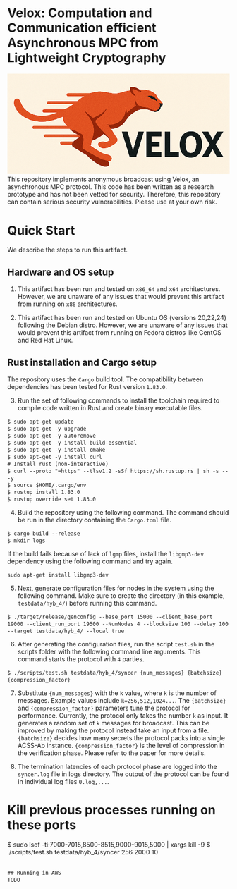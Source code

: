 # Velox: Computation and Communication efficient Asynchronous MPC from Lightweight Cryptography

![](images/velox_logo.png)
This repository implements anonymous broadcast using Velox, an asynchronous MPC protocol. This code has been written as a research prototype and has not been vetted for security. Therefore, this repository can contain serious security vulnerabilities. Please use at your own risk. 

# Quick Start
We describe the steps to run this artifact. 

## Hardware and OS setup
1. This artifact has been run and tested on `x86_64` and `x64` architectures. However, we are unaware of any issues that would prevent this artifact from running on `x86` architectures. 

2. This artifact has been run and tested on Ubuntu OS (versions 20,22,24) following the Debian distro. However, we are unaware of any issues that would prevent this artifact from running on Fedora distros like CentOS and Red Hat Linux. 

## Rust installation and Cargo setup
The repository uses the `Cargo` build tool. The compatibility between dependencies has been tested for Rust version `1.83.0`.

3. Run the set of following commands to install the toolchain required to compile code written in Rust and create binary executable files. 
```
$ sudo apt-get update
$ sudo apt-get -y upgrade
$ sudo apt-get -y autoremove
$ sudo apt-get -y install build-essential
$ sudo apt-get -y install cmake
$ sudo apt-get -y install curl
# Install rust (non-interactive)
$ curl --proto "=https" --tlsv1.2 -sSf https://sh.rustup.rs | sh -s -- -y
$ source $HOME/.cargo/env
$ rustup install 1.83.0
$ rustup override set 1.83.0
```
4. Build the repository using the following command. The command should be run in the directory containing the `Cargo.toml` file. 
```
$ cargo build --release
$ mkdir logs
```
If the build fails because of lack of `lgmp` files, install the `libgmp3-dev` dependency using the following command and try again.
```
sudo apt-get install libgmp3-dev
```

5. Next, generate configuration files for nodes in the system using the following command. Make sure to create the directory (in this example, `testdata/hyb_4/`) before running this command. 
```
$ ./target/release/genconfig --base_port 15000 --client_base_port 19000 --client_run_port 19500 --NumNodes 4 --blocksize 100 --delay 100 --target testdata/hyb_4/ --local true
```

6. After generating the configuration files, run the script `test.sh` in the scripts folder with the following command line arguments. This command starts the protocol with `4` parties. 
```
$ ./scripts/test.sh testdata/hyb_4/syncer {num_messages} {batchsize} {compression_factor}
```

7. Substitute `{num_messages}` with the `k` value, where `k` is the number of messages.  Example values include `k=256,512,1024...`. The `{batchsize}` and `{compression_factor}` parameters tune the protocol for performance. Currently, the protocol only takes the number `k` as input. It generates a random set of `k` messages for broadcast. This can be improved by making the protocol instead take an input from a file. `{batchsize}` decides how many secrets the protocol packs into a single ACSS-Ab instance. `{compression_factor}` is the level of compression in the verification phase. Please refer to the paper for more details. 


8. The termination latencies of each protocol phase are logged into the `syncer.log` file in logs directory. The output of the protocol can be found in individual log files `0.log,...`. 

# Kill previous processes running on these ports
$ sudo lsof -ti:7000-7015,8500-8515,9000-9015,5000 | xargs kill -9
$ ./scripts/test.sh testdata/hyb_4/syncer 256 2000 10
```

## Running in AWS
TODO